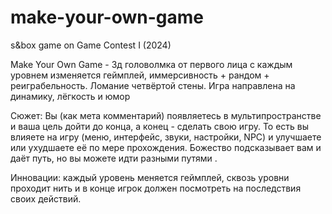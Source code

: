 # make-your-own-game
s&amp;box game on Game Contest I (2024)

Make Your Own Game - 3д головолмка от первого лица с каждым уровнем изменяется геймплей, иммерсивность + рандом + реиграбельность.  Ломание четвёртой стены. Игра направлена на динамику, лёгкость и юмор

Сюжет: Вы (как мета комментарий) появляетесь в мультипространстве и ваша цель дойти до конца, а конец - сделать свою игру. То есть вы влияете на игру (меню, интерфейс, звуки, настройки, NPC) и улучшаете или ухудшаете её по мере прохождения. Божество подсказывает вам и даёт путь, но вы можете идти разными путями . 

Инновации: каждый уровень меняется геймплей, сквозь уровни проходит нить и в конце игрок должен посмотреть на последствия своих действий.
